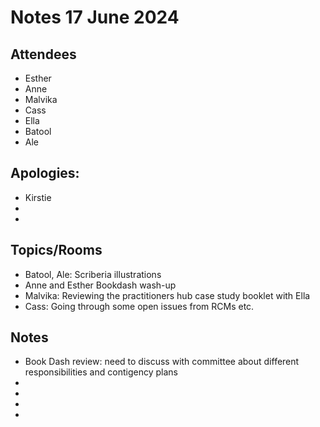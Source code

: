 # Notes 17 June 2024

## Attendees 

   * Esther
   * Anne
   * Malvika
   * Cass
   * Ella
   * Batool
   * Ale

## Apologies:

* Kirstie
*  
* 

## Topics/Rooms

* Batool, Ale: Scriberia illustrations
* Anne and Esther Bookdash wash-up
* Malvika: Reviewing the practitioners hub case study booklet with Ella
* Cass: Going through some open issues from RCMs etc.


## Notes

* Book Dash review: need to discuss with committee about different responsibilities and contigency plans
*  
*  
*  
* 